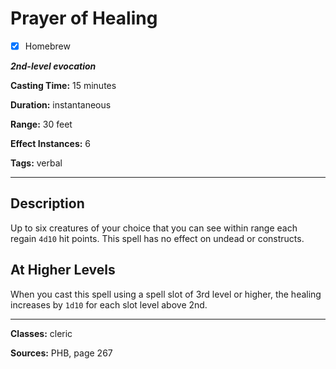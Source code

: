 # Prayer of Healing

- [x] Homebrew

***2nd-level evocation***

**Casting Time:** 15 minutes

**Duration:** instantaneous

**Range:** 30 feet

**Effect Instances:** 6

**Tags:** verbal

---

## Description
Up to six creatures of your choice that you can see within range each regain `4d10` hit points.
This spell has no effect on undead or constructs.

## At Higher Levels
When you cast this spell using a spell slot of 3rd level or higher, the healing increases by `1d10` for each slot level above 2nd.

---

**Classes:** cleric

**Sources:** PHB, page 267
